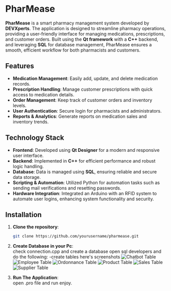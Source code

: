 # PharMease

**PharMease** is a smart pharmacy management system developed by **DEVXperts**. The application is designed to streamline pharmacy operations, providing a user-friendly interface for managing medications, prescriptions, and customer orders. Built using the **Qt framework** with a **C++** backend, and leveraging **SQL** for database management, PharMease ensures a smooth, efficient workflow for both pharmacists and customers.

## Features
- **Medication Management**: Easily add, update, and delete medication records.
- **Prescription Handling**: Manage customer prescriptions with quick access to medication details.
- **Order Management**: Keep track of customer orders and inventory levels.
- **User Authentication**: Secure login for pharmacists and administrators.
- **Reports & Analytics**: Generate reports on medication sales and inventory trends.

## Technology Stack
- **Frontend**: Developed using **Qt Designer** for a modern and responsive user interface.
- **Backend**: Implemented in **C++** for efficient performance and robust logic handling.
- **Database**: Data is managed using **SQL**, ensuring reliable and secure data storage.
- **Scripting & Automation**: Utilized Python for automation tasks such as sending mail verifications and resetting passwords.
- **Hardware Integration**: Integrated an Arduino with an RFID system to automate user logins, enhancing system functionality and security.

## Installation

1. **Clone the repository**:
   ```bash
   git clone https://github.com/yourusername/pharmease.git
2. **Create Database in your Pc**:   
   check connection.cpp and create a database
   open sql developers and do the following:
   -create tables here's screenshots
   ![Chatbot Table](imgs/chatbot.png)
   ![Employee Table](imgs/Employee.png)
   ![Ordonnance Table](imgs/ordonnance.png)
   ![Product Table](imgs/product.png)
   ![Sales Table](imgs/sales.png)
   ![Supplier Table](imgs/supplier.png)

   
3. **Run The Application**:  
   open .pro file and run
   enjoy.   
   

